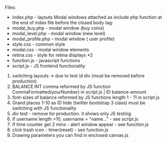 Files:
- index.php - layouts
Modal windows attached as include php function at the end of index file before the closed body tag:
- modal_buy.php - modal window (buy coins)
- modal_level.php - modal window (new level)
- modal_profile.php - modal window ( user profile)
- style.css - common style
- modal.css - modal window elements
- retina.css - style for retina displays *2
- function.js - javascript functions
- script.js - JS frontend functionality


1. switching layouts -> due to test id div (must be removed before production).
2.  BALANCE INT comma reformed by JS function  CommaFormatted(yourNumber) in script.js | ID balance-amount
4.  font-sizes of balance reformed by JS functions length 1 - 11 in script.js
5.  Grand places 1-10 as ID hide (twitter bootstrap 3 class) must be switching with JS functionality
6.  div test - remove for production. it shows only JS testing
7.  If username length >10, username = "name..." - see script.js
8. If time counter get 2 mins - alert window appear - see function.js
9. click trash icon - timer(reset) - see function.js
10. Drawing parameters you can find in enclosed canvas.js
